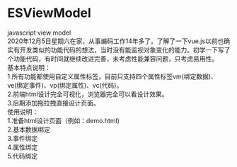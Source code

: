 # ESViewModel
javascript view model  
2020年12月5日星期六在家，从事编码工作14年多了。了解了一下vue.js以前也确实有开发类似的功能代码的想法，当时没有能监视对象变化的能力。初学一下写了个功能代码，有时间就继续改进完善，未考虑性能兼容问题，只考虑易用性。  
基本特点说明：  
1.所有功能都使用自定义属性标签，目前只支持四个属性标签vm(绑定数据)、ve(绑定事件)、vp(绑定属性)、vc(代码)。  
2.前端html设计完全可视化，浏览器完全可以看设计效果。  
3.后期添加拖拉拽直接设计页面。  
使用说明：  
1.准备html设计页面（例如：demo.html)  
2.基本数据绑定  
3.事件绑定  
4.属性绑定  
5.代码绑定  
